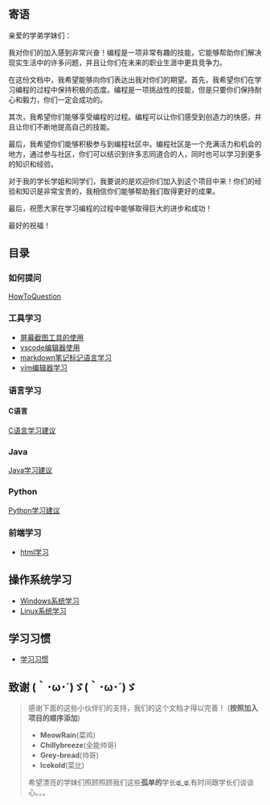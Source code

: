 ## 寄语
亲爱的学弟学妹们：

我对你们的加入感到非常兴奋！编程是一项非常有趣的技能，它能够帮助你们解决现实生活中的许多问题，并且让你们在未来的职业生涯中更具竞争力。

在这份文档中，我希望能够向你们表达出我对你们的期望。首先，我希望你们在学习编程的过程中保持积极的态度。编程是一项挑战性的技能，但是只要你们保持耐心和毅力，你们一定会成功的。

其次，我希望你们能够享受编程的过程。编程可以让你们感受到创造力的快感，并且让你们不断地提高自己的技能。

最后，我希望你们能够积极参与到编程社区中。编程社区是一个充满活力和机会的地方，通过参与社区，你们可以结识到许多志同道合的人，同时也可以学习到更多的知识和经验。

对于我的学长学姐和同学们，我要说的是欢迎你们加入到这个项目中来！你们的经验和知识是非常宝贵的，我相信你们能够帮助我们取得更好的成果。

最后，祝愿大家在学习编程的过程中能够取得巨大的进步和成功！

最好的祝福！

## 目录
### 如何提问
[HowToQuestion](/skills-learn/HowToQuestion.md)
### 工具学习
- [屏幕截图工具的使用](/tools-learn/screencapture-use.md)
- [vscode编辑器使用](/tools-learn/vscode-use.md)
- [markdown笔记标记语言学习](/tools-learn/markdown-use.md)
- [vim编辑器学习](/tools-learn/vim-use.md)
### 语言学习
#### C语言
[C语言学习建议](./C-learn/C语言学习.md)
### Java
[Java学习建议](./Java-learn/Java%E5%AD%A6%E4%B9%A0.md)
### Python
[Python学习建议](./Python-learn/python-learn.md)

### 前端学习
- [html学习](/Front-learn/%E5%89%8D%E7%AB%AF%E4%B8%89%E4%BB%B6%E5%A5%97/html/How-to-Learn-html.md)

## 操作系统学习
- [Windows系统学习](/System-learn/Windows-learn.md)
- [Linux系统学习](/System-learn/Linux-learn.md)

## 学习习惯
- [学习习惯](/Habit-learn/habit.md)
## 致谢 (｀･ω･´)ゞ(｀･ω･´)ゞ
> 感谢下面的这些小伙伴们的支持，我们的这个文档才得以完善！
> (**按照加入项目的顺序添加**)
> - **MeowRain**(菜鸡)
> - **Chillybreeze**(全能帅哥)
> - **Grey-bread**(帅哥)
> - **lcekold**(菜比)
> 
> 希望漂亮的学妹们照顾照顾我们这些**孤单的**学长**ಥ_ಥ**,有时间跟学长们谈谈心。。。